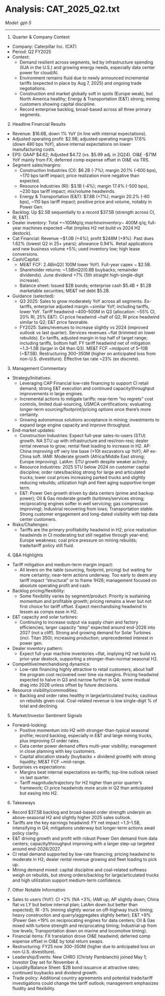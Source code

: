 # Analysis: CAT_2025_Q2.txt

*Model: gpt-5*

---

1) Quarter & Company Context
- Company: Caterpillar Inc. (CAT)
- Period: Q2 FY2025
- Context:
  - Demand resilient across segments, led by infrastructure spending (IIJA in the U.S.) and growing energy needs, especially data center power for cloud/AI.
  - Environment remains fluid due to newly announced incremental tariffs (expected in place by Aug 7, 2025) and ongoing trade negotiations.
  - Construction end market globally soft in spots (Europe weak), but North America healthy; Energy & Transportation (E&T) strong; mining customers showing capital discipline.
  - Record enterprise backlog, broad-based across all three primary segments.

2) Headline Financial Results
- Revenue: $16.6B, down 1% YoY (in line with internal expectations).
- Adjusted operating profit: $2.9B; adjusted operating margin 17.6% (down 480 bps YoY), above internal expectations on lower manufacturing costs.
- EPS: GAAP $4.62; Adjusted $4.72 (vs. $5.99 adj. in 2Q24). OI&E -$71M YoY mainly from FX; deferred comp expense offset in OI&E via TRS.
- Segment sales/margins:
  - Construction Industries (CI): $6.2B (-7%); margin 20.1% (-600 bps), ~170 bps tariff impact; price realization more negative than expected.
  - Resource Industries (RI): $3.1B (-4%); margin 17.4% (-500 bps), ~230 bps tariff impact; mix/volume headwinds.
  - Energy & Transportation (E&T): $7.8B (+7%); margin 20.2% (-60 bps), ~110 bps tariff impact; positive price and volume, notably in Power Gen.
- Backlog: Up $2.5B sequentially to a record $37.5B (strength across CI, RI, E&T).
- Dealer inventory: Total +~$100M q/q; machine inventory -~$400M q/q; full-year machines expected ~flat (implies H2 net build vs 2024 H2 destock).
- Cat Financial: Revenue ~$1.0B (+4%); profit $248M (+9%). Past dues 1.62% (lowest Q2 in 25+ years); allowance 0.94%. Retail applications and new business volume +5%; used inventory low; high lease conversions.
- Cash/Capital:
  - ME&T FCF: $2.4B in Q2 (~$100M lower YoY). Full-year capex ~ $2.5B.
  - Shareholder returns: ~$1.5B in Q2 ($0.8B buybacks; remainder dividends). June dividend +7% (5th straight high-single-digit increase).
  - Balance sheet: Issued $2B bonds; enterprise cash $5.4B + $1.2B marketable securities; ME&T net debt $5.2B.
- Guidance (selected):
  - Q3 2025: Sales to grow moderately YoY across all segments. Ex-tariffs, enterprise adjusted margin ~similar YoY; including tariffs, lower YoY. Tariff headwind ~$400–$500M in Q3 (allocation: ~55% CI, 20% RI, 25% E&T). CI price headwind ~half of Q2; RI price headwind similar to Q2; E&T price favorable.
  - FY2025: Sales/revenues to increase slightly vs 2024 (improved outlook vs last quarter). Services revenues ~flat (trimmed on lower rebuilds). Ex-tariffs, adjusted margin in top half of target range; including tariffs, bottom half. FY tariff headwind net of mitigation ~$1.3–$1.5B (larger in Q4 than Q3). ME&T FCF ~midpoint of $5–$10B (~$7.5B). Restructuring $300–$350M (higher on anticipated loss from non-U.S. divestiture). Effective tax rate ~23% (ex discrete).

3) Management Commentary
- Strategy/Initiatives:
  - Leveraging CAP Financial low-rate financing to support CI retail demand; strong E&T execution and continued capacity/throughput improvements in large engines.
  - Incremental actions to mitigate tariffs: near-term “no regrets” cost controls, limited dual-sourcing, USMCA certifications; evaluating longer-term sourcing/footprint/pricing options once there’s more certainty.
  - Growing autonomous solutions acceptance in mining; investments to expand large engine capacity and improve throughput.
- End-market updates:
  - Construction Industries: Expect full-year sales-to-users (STU) growth. NA STU up with infrastructure and resi/non-resi; dealer rental revenue to grow; rental fleet loading to increase in H2. AP: China improving off very low base (>10t excavators up YoY); AP ex-China soft. IAMI: Moderate growth (Africa/Middle East strong; Europe improving). LatAm: STU growth despite weaker activity.
  - Resource Industries: 2025 STU below 2024 on customer capital discipline; order rates/backlog strong for large and articulated trucks; lower coal prices increasing parked trucks and slightly reducing rebuilds; utilization high and fleet aging supportive longer term.
  - E&T: Power Gen growth driven by data centers (prime and backup power); Oil & Gas moderate growth (turbines/services strong; reciprocating engines softer in well servicing; gas compression improving); Industrial recovering from lows; Transportation stable. Strong customer engagement and long-dated visibility with top data center customers.
- Risks/Challenges:
  - Tariffs are the primary profitability headwind in H2; price realization headwinds in CI moderating but still negative through year-end; Europe weakness; coal price pressure on mining rebuilds; trade/tariff policy still fluid.

4) Q&A Highlights
- Tariff mitigation and medium-term margin impact:
  - All levers on the table (sourcing, footprint, pricing) but waiting for more certainty; near-term actions underway. Too early to deem any tariff impact “structural” or to frame 1H26; management focused on absolute operating profit and cash.
- Backlog pricing/flexibility:
  - Some flexibility varies by segment/product. Priority is sustaining momentum and profitable growth; pricing remains a lever but not first choice for tariff offset. Expect merchandising headwind to lessen as comps ease in H2.
- E&T capacity and solar turbines:
  - Continuing to increase output via supply chain and factory efficiencies; larger capacity “step” expected around end-2026 into 2027 (not a cliff). Strong and growing demand for Solar Turbines (incl. Titan 350); increasing production; unprecedented interest in power gen.
- Dealer inventory pattern:
  - Expect full-year machine inventories ~flat, implying H2 net build vs prior-year destock, supporting a stronger-than-normal seasonal H2.
- Competitive/merchandising dynamics:
  - Low-rate financing highly attractive to retail customers; about half the program cost recovered over time via margins. Pricing headwind expected to halve in Q3 and narrow further in Q4; some residual drag into 2026 unless offset by future decisions.
- Resource visibility/commodities:
  - Backlog and order rates healthy in large/articulated trucks; cautious on rebuilds given coal. Coal-related revenue is low single-digit % of total and declining.

5) Market/Investor Sentiment Signals
- Forward-looking:
  - Positive momentum into H2 with stronger-than-typical seasonal profile; record backlog, especially in E&T and large mining trucks, plus improving CI order rates.
  - Data center power demand offers multi-year visibility; management in close planning with key customers.
  - Capital allocation steady (buybacks + dividend growth) with strong liquidity; ME&T FCF ~mid-range.
- Surprises vs expectations:
  - Margins beat internal expectations ex-tariffs; top-line outlook raised vs last quarter.
  - Tariff magnitude/trajectory for H2 higher than prior quarter’s framework; CI price headwinds more acute in Q2 than anticipated but easing into H2.

6) Takeaways
- Record $37.5B backlog and broad-based order strength underpin an above-seasonal H2 and slightly higher 2025 sales outlook.
- Tariffs are the key earnings headwind: FY net impact ~$1.3–$1.5B, intensifying in Q4; mitigations underway but longer-term actions await policy clarity.
- E&T driving growth and profit with robust Power Gen demand from data centers; capacity/throughput improving with a larger step-up targeted around end-2026/2027.
- CI retail demand supported by low-rate financing; pricing headwind to moderate in H2; dealer rental revenue growing and fleet loading to pick up.
- Mining demand mixed: capital discipline and coal-related softness weigh on rebuilds, but strong orders/backlog for large/articulated trucks and high utilization support medium-term confidence.

7) Other Notable Information
- Sales to users (YoY): CI +2% (NA +3%; IAMI up; AP slightly down; China flat vs LY but below internal plan; LatAm down but better than expected); RI -3% (mining slightly worse on off-highway truck timing; heavy construction and quarry/aggregates slightly better); E&T +9% (Power Gen +19% on reciprocating engines for data centers; Oil & Gas mixed with turbine strength and reciprocating timing; Industrial up from low levels; Transportation down on marine and locomotive timing).
- Financial items: FX translation drove OI&E headwind; deferred comp expense offset in OI&E by total return swaps.
- Restructuring: FY25 now $300–$350M (higher due to anticipated loss on non-U.S. divestiture).
- Leadership/Events: New CHRO (Christy Pambianchi) joined May 1; Investor Day set for November 4.
- Liquidity/Balance Sheet: $2B bond issuance at attractive rates; continued buybacks and dividend growth.
- Trade policy: Additional country agreements and potential trade/tariff investigations could change the tariff outlook; management emphasizes fluidity and flexibility.